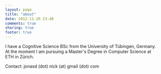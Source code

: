 ```yaml
---
layout: page
title: "about"
date: 2012-11-26 23:48
comments: true
sharing: true
footer: true
---
```

I have a Cognitive Science BSc from the University of Tübingen, Germany.
At the moment I am pursuing a Master's Degree in Computer Science at ETH in Zürich.

Contact: jonasd (dot) nick (at) gmail (dot) com
